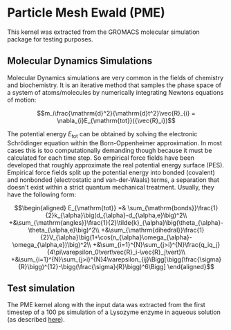 # Particle Mesh Ewald (PME)
This kernel was extracted from the GROMACS molecular simulation package for testing purposes.

## Molecular Dynamics Simulations
Molecular Dynamics simulations are very common in the fields of chemistry and biochemistry.
It is an iterative method that samples the phase space of a system of atoms/molecules by numerically integrating Newtons equations of motion:

```math
m_i\frac{\mathrm{d}^2}{\mathrm{d}t^2}\vec{R}_{i} = \nabla_{i}E_{\mathrm{tot}}({\vec{R}_i})
```

The potential energy $E_{\mathrm{tot}}$ can be obtained by solving the electronic Schrödinger equation within the Born-Oppenheimer approximation. 
In most cases this is too computationally demanding though because it must be calculated for each time step. 
So empirical force fields have been developed that roughly approximate the real potential energy surface (PES).
Empirical force fields split up the potential energy into bonded (covalent) and nonbonded (electrostatic and van-der-Waals) terms, a separation that doesn't exist within a strict quantum mechanical treatment.
Usually, they have the following form:

```math
\begin{aligned}
E_{\mathrm{tot}} =& \sum_{\mathrm{bonds}}\frac{1}{2}k_{\alpha}\big(d_{\alpha}-d_{\alpha,e}\big)^2\\
+&\sum_{\mathrm{angles}}\frac{1}{2}\tilde{k}_{\alpha}\big(\theta_{\alpha}-\theta_{\alpha,e}\big)^2\\
+&\sum_{\mathrm{dihedral}}\frac{1}{2}V_{\alpha}\big(1+\cos(n_{\alpha}\omega_{\alpha}-\omega_{\alpha,e})\big)^2\\
+&\sum_{i=1}^{N}\sum_{j>i}^{N}\frac{q_iq_j}{4\pi\varepsilon_0\vert\vec{R}_i-\vec{R}_j\vert}\\
+&\sum_{i=1}^{N}\sum_{j>i}^{N}4\varepsilon_{ij}\Bigg[\bigg(\frac{\sigma}{R}\bigg)^{12}-\bigg(\frac{\sigma}{R}\bigg)^6\Bigg]
\end{aligned}
```

## Test simulation
The PME kernel along with the input data was extracted from the first timestep of a 100 ps simulation of a Lysozyme enzyme in aqueous solution (as described [here](test/gpgpu-particle-mesh-ewald/gromacs.md)).
